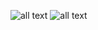 ![all text](https://sendgrid.kke.co.jp/blog/wp/wp-content/uploads/2019/02/pm-logo-horiz.png)
![all text](https://blog.postman.com/wp-content/uploads/2020/03/api-clients.png)
